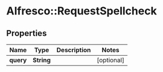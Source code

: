 # Alfresco::RequestSpellcheck

## Properties
Name | Type | Description | Notes
------------ | ------------- | ------------- | -------------
**query** | **String** |  | [optional] 


